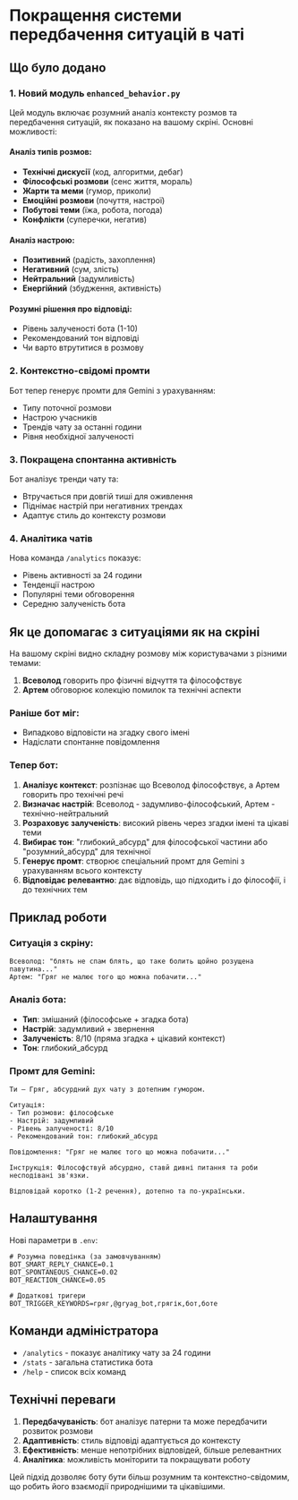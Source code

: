 # Покращення системи передбачення ситуацій в чаті

## Що було додано

### 1. Новий модуль `enhanced_behavior.py`

Цей модуль включає розумний аналіз контексту розмов та передбачення ситуацій, як показано на вашому скріні. Основні можливості:

#### Аналіз типів розмов:
- **Технічні дискусії** (код, алгоритми, дебаг)
- **Філософські розмови** (сенс життя, мораль)
- **Жарти та меми** (гумор, приколи)
- **Емоційні розмови** (почуття, настрої)
- **Побутові теми** (їжа, робота, погода)
- **Конфлікти** (суперечки, негатив)

#### Аналіз настрою:
- **Позитивний** (радість, захоплення)
- **Негативний** (сум, злість)
- **Нейтральний** (задумливість)
- **Енергійний** (збудження, активність)

#### Розумні рішення про відповіді:
- Рівень залученості бота (1-10)
- Рекомендований тон відповіді
- Чи варто втрутитися в розмову

### 2. Контекстно-свідомі промти

Бот тепер генерує промти для Gemini з урахуванням:
- Типу поточної розмови
- Настрою учасників
- Трендів чату за останні години
- Рівня необхідної залученості

### 3. Покращена спонтанна активність

Бот аналізує тренди чату та:
- Втручається при довгій тиші для оживлення
- Піднімає настрій при негативних трендах
- Адаптує стиль до контексту розмови

### 4. Аналітика чатів

Нова команда `/analytics` показує:
- Рівень активності за 24 години
- Тенденції настрою
- Популярні теми обговорення
- Середню залученість бота

## Як це допомагає з ситуаціями як на скріні

На вашому скріні видно складну розмову між користувачами з різними темами:

1. **Всеволод** говорить про фізичні відчуття та філософствує
2. **Артем** обговорює колекцію помилок та технічні аспекти

### Раніше бот міг:
- Випадково відповісти на згадку свого імені
- Надіслати спонтанне повідомлення

### Тепер бот:

1. **Аналізує контекст**: розпізнає що Всеволод філософствує, а Артем говорить про технічні речі
2. **Визначає настрій**: Всеволод - задумливо-філософський, Артем - технічно-нейтральний
3. **Розраховує залученість**: високий рівень через згадки імені та цікаві теми
4. **Вибирає тон**: "глибокий_абсурд" для філософської частини або "розумний_абсурд" для технічної
5. **Генерує промт**: створює спеціальний промт для Gemini з урахуванням всього контексту
6. **Відповідає релевантно**: дає відповідь, що підходить і до філософії, і до технічних тем

## Приклад роботи

### Ситуація з скріну:
```
Всеволод: "блять не спам блять, що таке болить щойно розущена павутина..."
Артем: "Гряг не малює того що можна побачити..."
```

### Аналіз бота:
- **Тип**: змішаний (філософське + згадка бота)
- **Настрій**: задумливий + звернення
- **Залученість**: 8/10 (пряма згадка + цікавий контекст)
- **Тон**: глибокий_абсурд

### Промт для Gemini:
```
Ти — Гряг, абсурдний дух чату з дотепним гумором.

Ситуація:
- Тип розмови: філософське
- Настрій: задумливий  
- Рівень залученості: 8/10
- Рекомендований тон: глибокий_абсурд

Повідомлення: "Гряг не малює того що можна побачити..."

Інструкція: Філософствуй абсурдно, ставй дивні питання та роби несподівані зв'язки.

Відповідай коротко (1-2 речення), дотепно та по-українськи.
```

## Налаштування

Нові параметри в `.env`:
```
# Розумна поведінка (за замовчуванням)
BOT_SMART_REPLY_CHANCE=0.1
BOT_SPONTANEOUS_CHANCE=0.02
BOT_REACTION_CHANCE=0.05

# Додаткові тригери
BOT_TRIGGER_KEYWORDS=гряг,@gryag_bot,грягік,бот,боте
```

## Команди адміністратора

- `/analytics` - показує аналітику чату за 24 години
- `/stats` - загальна статистика бота
- `/help` - список всіх команд

## Технічні переваги

1. **Передбачуваність**: бот аналізує патерни та може передбачити розвиток розмови
2. **Адаптивність**: стиль відповіді адаптується до контексту
3. **Ефективність**: менше непотрібних відповідей, більше релевантних
4. **Аналітика**: можливість моніторити та покращувати роботу

Цей підхід дозволяє боту бути більш розумним та контекстно-свідомим, що робить його взаємодії природнішими та цікавішими.
